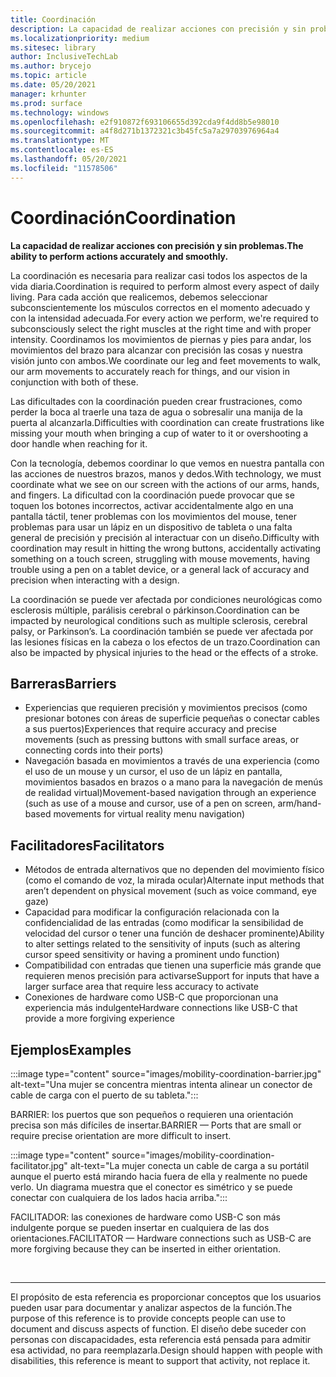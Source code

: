 ```yaml
---
title: Coordinación
description: La capacidad de realizar acciones con precisión y sin problemas
ms.localizationpriority: medium
ms.sitesec: library
author: InclusiveTechLab
ms.author: brycejo
ms.topic: article
ms.date: 05/20/2021
manager: krhunter
ms.prod: surface
ms.technology: windows
ms.openlocfilehash: e2f910872f693106655d392cda9f4dd8b5e98010
ms.sourcegitcommit: a4f8d271b1372321c3b45fc5a7a29703976964a4
ms.translationtype: MT
ms.contentlocale: es-ES
ms.lasthandoff: 05/20/2021
ms.locfileid: "11578506"
---
```

# <a name="coordination"></a><span data-ttu-id="3dfd5-103">Coordinación</span><span class="sxs-lookup"><span data-stu-id="3dfd5-103">Coordination</span></span>

**<span data-ttu-id="3dfd5-104">La capacidad de realizar acciones con precisión y sin problemas.</span><span class="sxs-lookup"><span data-stu-id="3dfd5-104">The ability to perform actions accurately and smoothly.</span></span>**

<span data-ttu-id="3dfd5-105">La coordinación es necesaria para realizar casi todos los aspectos de la vida diaria.</span><span class="sxs-lookup"><span data-stu-id="3dfd5-105">Coordination is required to perform almost every aspect of daily living.</span></span> <span data-ttu-id="3dfd5-106">Para cada acción que realicemos, debemos seleccionar subconscientemente los músculos correctos en el momento adecuado y con la intensidad adecuada.</span><span class="sxs-lookup"><span data-stu-id="3dfd5-106">For every action we perform, we're required to subconsciously select the right muscles at the right time and with proper intensity.</span></span> <span data-ttu-id="3dfd5-107">Coordinamos los movimientos de piernas y pies para andar, los movimientos del brazo para alcanzar con precisión las cosas y nuestra visión junto con ambos.</span><span class="sxs-lookup"><span data-stu-id="3dfd5-107">We coordinate our leg and feet movements to walk, our arm movements to accurately reach for things, and our vision in conjunction with both of these.</span></span>

<span data-ttu-id="3dfd5-108">Las dificultades con la coordinación pueden crear frustraciones, como perder la boca al traerle una taza de agua o sobresalir una manija de la puerta al alcanzarla.</span><span class="sxs-lookup"><span data-stu-id="3dfd5-108">Difficulties with coordination can create frustrations like missing your mouth when bringing a cup of water to it or overshooting a door handle when reaching for it.</span></span>

<span data-ttu-id="3dfd5-109">Con la tecnología, debemos coordinar lo que vemos en nuestra pantalla con las acciones de nuestros brazos, manos y dedos.</span><span class="sxs-lookup"><span data-stu-id="3dfd5-109">With technology, we must coordinate what we see on our screen with the actions of our arms, hands, and fingers.</span></span> <span data-ttu-id="3dfd5-110">La dificultad con la coordinación puede provocar que se toquen los botones incorrectos, activar accidentalmente algo en una pantalla táctil, tener problemas con los movimientos del mouse, tener problemas para usar un lápiz en un dispositivo de tableta o una falta general de precisión y precisión al interactuar con un diseño.</span><span class="sxs-lookup"><span data-stu-id="3dfd5-110">Difficulty with coordination may result in hitting the wrong buttons, accidentally activating something on a touch screen, struggling with mouse movements, having trouble using a pen on a tablet device, or a general lack of accuracy and precision when interacting with a design.</span></span>

<span data-ttu-id="3dfd5-111">La coordinación se puede ver afectada por condiciones neurológicas como esclerosis múltiple, parálisis cerebral o párkinson.</span><span class="sxs-lookup"><span data-stu-id="3dfd5-111">Coordination can be impacted by neurological conditions such as multiple sclerosis, cerebral palsy, or Parkinson’s.</span></span> <span data-ttu-id="3dfd5-112">La coordinación también se puede ver afectada por las lesiones físicas en la cabeza o los efectos de un trazo.</span><span class="sxs-lookup"><span data-stu-id="3dfd5-112">Coordination can also be impacted by physical injuries to the head or the effects of a stroke.</span></span>

## <a name="barriers"></a><span data-ttu-id="3dfd5-113">Barreras</span><span class="sxs-lookup"><span data-stu-id="3dfd5-113">Barriers</span></span>

* <span data-ttu-id="3dfd5-114">Experiencias que requieren precisión y movimientos precisos (como presionar botones con áreas de superficie pequeñas o conectar cables a sus puertos)</span><span class="sxs-lookup"><span data-stu-id="3dfd5-114">Experiences that require accuracy and precise movements (such as pressing buttons with small surface areas, or connecting cords into their ports)</span></span>
* <span data-ttu-id="3dfd5-115">Navegación basada en movimientos a través de una experiencia (como el uso de un mouse y un cursor, el uso de un lápiz en pantalla, movimientos basados en brazos o a mano para la navegación de menús de realidad virtual)</span><span class="sxs-lookup"><span data-stu-id="3dfd5-115">Movement-based navigation through an experience (such as use of a mouse and cursor, use of a pen on screen, arm/hand-based movements for virtual reality menu navigation)</span></span>

## <a name="facilitators"></a><span data-ttu-id="3dfd5-116">Facilitadores</span><span class="sxs-lookup"><span data-stu-id="3dfd5-116">Facilitators</span></span>
* <span data-ttu-id="3dfd5-117">Métodos de entrada alternativos que no dependen del movimiento físico (como el comando de voz, la mirada ocular)</span><span class="sxs-lookup"><span data-stu-id="3dfd5-117">Alternate input methods that aren’t dependent on physical movement (such as voice command, eye gaze)</span></span>
* <span data-ttu-id="3dfd5-118">Capacidad para modificar la configuración relacionada con la confidencialidad de las entradas (como modificar la sensibilidad de velocidad del cursor o tener una función de deshacer prominente)</span><span class="sxs-lookup"><span data-stu-id="3dfd5-118">Ability to alter settings related to the sensitivity of inputs (such as altering cursor speed sensitivity or having a prominent undo function)</span></span>
* <span data-ttu-id="3dfd5-119">Compatibilidad con entradas que tienen una superficie más grande que requieren menos precisión para activarse</span><span class="sxs-lookup"><span data-stu-id="3dfd5-119">Support for inputs that have a larger surface area that require less accuracy to activate</span></span>
* <span data-ttu-id="3dfd5-120">Conexiones de hardware como USB-C que proporcionan una experiencia más indulgente</span><span class="sxs-lookup"><span data-stu-id="3dfd5-120">Hardware connections like USB-C that provide a more forgiving experience</span></span>


## <a name="examples"></a><span data-ttu-id="3dfd5-121">Ejemplos</span><span class="sxs-lookup"><span data-stu-id="3dfd5-121">Examples</span></span>

:::image type="content" source="images/mobility-coordination-barrier.jpg" alt-text="Una mujer se concentra mientras intenta alinear un conector de cable de carga con el puerto de su tableta.":::

<span data-ttu-id="3dfd5-123">BARRIER: los puertos que son pequeños o requieren una orientación precisa son más difíciles de insertar.</span><span class="sxs-lookup"><span data-stu-id="3dfd5-123">BARRIER — Ports that are small or require precise orientation are more difficult to insert.</span></span>

:::image type="content" source="images/mobility-coordination-facilitator.jpg" alt-text="La mujer conecta un cable de carga a su portátil aunque el puerto está mirando hacia fuera de ella y realmente no puede verlo. Un diagrama muestra que el conector es simétrico y se puede conectar con cualquiera de los lados hacia arriba.":::

<span data-ttu-id="3dfd5-126">FACILITADOR: las conexiones de hardware como USB-C son más indulgente porque se pueden insertar en cualquiera de las dos orientaciones.</span><span class="sxs-lookup"><span data-stu-id="3dfd5-126">FACILITATOR — Hardware connections such as USB-C are more forgiving because they can be inserted in either orientation.</span></span>

&nbsp;

[comment]: # (Instrucción Footer)
___
<span data-ttu-id="3dfd5-128">El propósito de esta referencia es proporcionar conceptos que los usuarios pueden usar para documentar y analizar aspectos de la función.</span><span class="sxs-lookup"><span data-stu-id="3dfd5-128">The purpose of this reference is to provide concepts people can use to document and discuss aspects of function.</span></span> <span data-ttu-id="3dfd5-129">El diseño debe suceder con personas con discapacidades, esta referencia está pensada para admitir esa actividad, no para reemplazarla.</span><span class="sxs-lookup"><span data-stu-id="3dfd5-129">Design should happen with people with disabilities, this reference is meant to support that activity, not replace it.</span></span> 